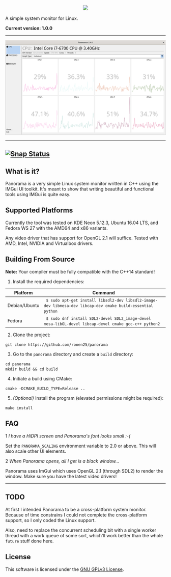 
<p align="center">
  <img src="https://github.com/ronen25/panorama/blob/master/images/panorama_logo_with_text.png">
</p>

A simple system monitor for Linux.

**Current version: 1.0.0**

-------------

<p align="center">
  <img src="https://github.com/ronen25/panorama/blob/master/images/screenshot.png">
</p>

-------------
[![Snap Status](https://build.snapcraft.io/badge/ronen25/panorama.svg)](https://build.snapcraft.io/user/ronen25/panorama)
-------------

What is it?
----------------
Panorama is a very simple Linux system monitor written in C++ using the IMGui UI toolkit. It's meant to show that writing beautiful and functional tools using IMGui is quite easy.

Supported Platforms
-----------------------
Currently the tool was tested on KDE Neon 5.12.3, Ubuntu 16.04 LTS, and Fedora WS 27 with the AMD64 and x86 variants.

Any video driver that has support for OpenGL 2.1 will suffice. Tested with AMD, Intel, NVIDIA and Virtualbox drivers.

Building From Source
--------------------
**Note:** Your compiler must be fully compatible with the C++14 standard!

1) Install the required dependencies:

|Platform|Command|
|--------|-------|
| Debian/Ubuntu | ``` $ sudo apt-get install libsdl2-dev libsdl2-image-dev libmesa-dev libcap-dev cmake build-essential python```|
| Fedora | ``` $ sudo dnf install SDL2-devel SDL2_image-devel mesa-libGL-devel libcap-devel cmake gcc-c++ python2```|

2) Clone the project:

```
git clone https://github.com/ronen25/panorama
```

3) Go to the `panorama` directory and create a `build` directory:
```
cd panorama
mkdir build && cd build
```

4) Initiate a build using CMake:
```
cmake -DCMAKE_BUILD_TYPE=Release ..
```

5) _(Optional)_ Install the program (elevated permissions might be required):
```
make install
```

FAQ
------
1 *I have a HiDPI screen and Panorama's font looks small :-(*

Set the `PANORAMA_SCALING` environment variable to 2.0 or above.
This will also scale other UI elements.

2 *When Panorama opens, all I get is a black window...*

Panorama uses ImGui which uses OpenGL 2.1 (through SDL2) to render the window.
Make sure you have the latest video drivers!

----------------------

TODO
------
At first I intended Panorama to be a cross-platform system monitor. Because of time constrains I could not complete
the cross-platform support, so I only coded the Linux support.

Also, need to replace the concurrent scheduling bit with a single worker
thread with a work queue of some sort, which'll work better than the whole ```future``` stuff done here.

License
--------
This software is licensed under the [GNU GPLv3 License](https://www.gnu.org/licenses/gpl-3.0.en.html).
